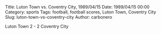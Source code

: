 Title: Luton Town vs. Coventry City, 1989/04/15
Date: 1989/04/15 00:00
Category: sports
Tags: football, football scores, Luton Town, Coventry City
Slug: luton-town-vs-coventry-city
Author: carbonero


Luton Town 2 - 2 Coventry City
